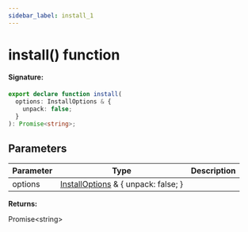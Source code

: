 ```yaml
---
sidebar_label: install_1
---
```


# install() function

#### Signature:

```typescript
export declare function install(
  options: InstallOptions & {
    unpack: false;
  }
): Promise<string>;
```

## Parameters

| Parameter | Type                                                                              | Description |
| --------- | --------------------------------------------------------------------------------- | ----------- |
| options   | [InstallOptions](./browsers.installoptions.md) &amp; &#123; unpack: false; &#125; |             |

**Returns:**

Promise&lt;string&gt;
